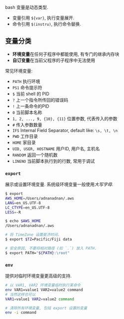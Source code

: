 bash 变量是动态类型.
- 变量引用 `${var}`, 执行变量展开.
- 命令引用 `$(instru)`, 执行命令替换.

## 变量分类

- **环境变量**在任何子程序中都能使用, 有专门的继承内存块
- **自订变量**在当前父程序的子程序中无法使用

常见环境变量: 

- `PATH` 执行环境
- `PS1` 命令提示符
- `$` 当前 shell 的 PID
- `?` 上一个指令所传回的错误码
- `!` 上一条命令的PID
- `0` 当前脚本名称
- `1, 2, ..., 9, {10}, {11}` 位置参数, 代表传入的参数
- `#` 传入参数数量
- `IFS` Internal Field Separator, default like: `\s, \t, \n`
- `PWD` 工作目录
- `HOME` 家目录
- `UID, USER, HOSTNAME` 用户ID, 用户名, 主机名
- `RANDOM` 返回一个随机数
- `LINENO` 当前脚本执行到的行数, 常用于调试

### `export`

展示或设置环境变量. 系统级环境变量一般使用*大写字母*.

```bash
$ export
AWS_HOME=/Users/adnanadnan/.aws
LANG=en_US.UTF-8
LC_CTYPE=en_US.UTF-8
LESS=-R

$ echo $AWS_HOME
/Users/adnanadnan/.aws

# 将 TimeZone 设置斐济时间.
$ export $TZ=Pacific/Fiji data 

# 安全原因, 不要将相对路径 (如 `.`) 放入 PATH.
$ export PATH="${PATH}:\root"
```

### `env`

提供对临时环境变量更高级的支持. 

```bash
# 以 VAR1, VAR2 环境变量临时执行某命令
env VAR1=value1 VAR2=value2 command
# 当然这样也可以
VAR1=value1 VAR2=value2 command

# 清除所有环境变量, 包括 export 设置的变量
env -i command 
```


